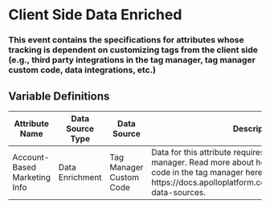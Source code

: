 # Client Side Data Enriched

### This event contains the specifications for attributes whose tracking is dependent on customizing tags from the client side (e.g., third party integrations in the tag manager, tag manager custom code, data integrations, etc.)

## Variable Definitions

|Attribute Name|Data Source Type|Data Source|Description|
| --- | --- | --- | --- |
|Account-Based Marketing Info|Data Enrichment|Tag Manager Custom Code|Data for this attribute requires custom code in the tag manager. Read more about how to implement custom code in the tag manager here: https:\/\/docs.apolloplatform.com\/en\/articles\/5481690-data-sources.|



